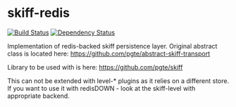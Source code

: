 # skiff-redis

[![Build Status](https://travis-ci.org/AVVS/skiff-redis.svg?branch=master)](https://travis-ci.org/AVVS/skiff-redis)
[![Dependency Status](https://david-dm.org/AVVS/skiff-redis.svg)](https://david-dm.org/AVVS/skiff-redis)

Implementation of redis-backed skiff persistence layer.
Original abstract class is located here: https://github.com/pgte/abstract-skiff-transport

Library to be used with is here: https://github.com/pgte/skiff

This can not be extended with level-* plugins as it relies on a different store.
If you want to use it with redisDOWN - look at the skiff-level with appropriate backend.
